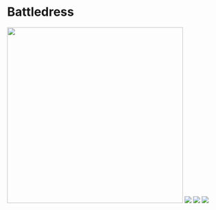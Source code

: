 # Battledress

<img src="pix/bt.avif" style="width:410px; height: auto;">

<img src=pix/zipmod1.avif>
<img src=pix/zipmod2.avif>
<img src=pix/camo.avif>
